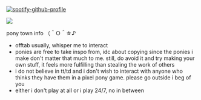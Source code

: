 [![spotify-github-profile](https://spotify-github-profile.kittinanx.com/api/view?uid=31juwpv3sapxzgmufghrara3klv4&cover_image=true&theme=novatorem&show_offline=false&background_color=ffffff&interchange=false&bar_color=969696&bar_color_cover=false)](https://github.com/kittinan/spotify-github-profile)

![](https://komarev.com/ghpvc/?username=europeangayporn&color=lightgrey&style=plastic)

pony town info （＾Ｏ＾☆♪
- offtab usually, whisper me to interact
- ponies are free to take inspo from, idc about copying since the ponies i make don't matter that much to me. still, do avoid it and try making your own stuff, it feels more fulfilling than stealing the work of others
- i do not believe in tt/td and i don't wish to interact with anyone who thinks they have them in a pixel pony game. please go outside i beg of you
- either i don't play at all or i play 24/7, no in between
